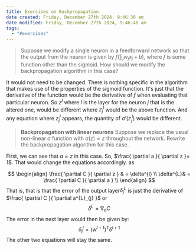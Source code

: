 ```yaml
---
title: Exercises on Backpropagation
date created: Friday, December 27th 2024, 9:46:38 am
date modified: Friday, December 27th 2024, 9:46:48 am
tags:
  - "#exercises"
---
```

>Suppose we modify a single neuron in a feedforward network so that the output from the neuron is given by $f\left( \sum _{j}w_{j}x_{j} + b \right)$, where $f$ is some function other than the sigmoid. How should we modify the backpropagation algorithm in this case?

It would not need to be changed. There is nothing specific in the algorithm that makes use of the properties of the sigmoid function. It's just that the derivative of the function would be the derivative of $f$ when evaluating that particular neuron. So $z^{l}$ where $l$ is the layer for the neuron $j$ that is the altered one, would be different where $z^{l}_{j}$ would be the above function. And any equation where $z^{l}_{j}$ appears, the quantity of $\sigma'(z^{l}_{_{j}})$ would be different. 

>**Backpropagation with linear neurons** Suppose we replace the usual non-linear σ function with $\sigma(z) = z$ throughout the network. Rewrite the backpropagation algorithm for this case.

First, we can see that $a = z$ in this case. So, $\frac{ \partial a }{ \partial z }= 1$. That would change the equations accordingly. as 

$$
\begin{align}
\frac{ \partial C }{ \partial z }  & = \delta^{l} \\
 \delta^{L}& = \frac{ \partial C }{ \partial a }  \\
\end{align}
$$
That is, that is that the error of the output layer$\delta^{L}_{j}$ is just the derivative of $\frac{ \partial C }{ \partial a^{L}_{j} }$
or 
$$
\delta^{L} = \nabla _{a}C
$$
The error in the next layer would then be given by: 
$$
\delta^{l}_{j} = (w^{l+1})^{T}\delta^{l+1}
$$
The other two equations will stay the same. 
